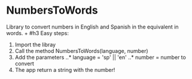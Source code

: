 # NumbersToWords
Library to convert numbers in English and Spanish in the equivalent in words. 
+
#h3 Easy steps:
1. Import the libray
2. Call the method NumbersToWords(language, number)
3. Add the parameters 
..* language = 'sp' || 'en'
..* number = number to convert
4. The app return a string with the number!
